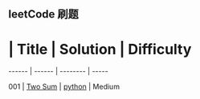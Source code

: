 
## leetCode 刷题

#  | Title   | Solution | Difficulty

------ | ------ | -------- | -----

001 | [Two Sum](https://oj.leetcode.com/problems/two-sum/) | [python](https://github.com/MachineLP/py_workSpace/blob/master/leetCode/001--Two%20Sum.md) | Medium



